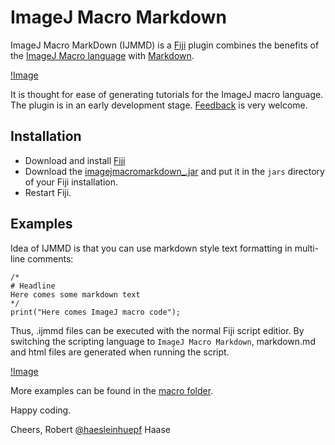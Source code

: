# ImageJ Macro Markdown

ImageJ Macro MarkDown (IJMMD) is a [Fiji](https://fiji.sc) plugin combines the benefits of the 
[ImageJ Macro language](https://imagej.nih.gov/ij/developer/macro/macros.html)
with
[Markdown](https://en.wikipedia.org/wiki/Markdown).

[!Image](images/screenshot.png)

It is thought for ease of generating tutorials for the ImageJ macro language. 
The plugin is in an early development stage.
[Feedback](https://github.com/haesleinhuepf/imagejmacromarkdown/issues) is very welcome. 

## Installation
* Download and install [Fiji](https://fiji.sc/Downloads)
* Download the [imagejmacromarkdown_.jar](https://github.com/haesleinhuepf/imagejmacromarkdown/releases/download/0.1.0/imagejmacromarkdown_-0.1.0.jar) and put it in the `jars` directory of your Fiji installation.
* Restart Fiji.

## Examples
Idea of IJMMD is that you can use markdown style text formatting
in multi-line comments:
 
```
/*
# Headline
Here comes some markdown text
*/
print("Here comes ImageJ macro code");
``` 

Thus, .ijmmd files can be executed with the normal Fiji script editior. By switching
the scripting language to `ImageJ Macro Markdown`, markdown.md and html files are
generated when running the script.

[!Image](images/language_selection.png)

More examples can be found in the [macro folder](https://github.com/haesleinhuepf/imagejmacromarkdown/tree/master/src/main/macro).

Happy coding.

Cheers,
Robert [@haesleinhuepf](https://twitter.com/haesleinhuepf) Haase
